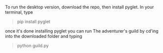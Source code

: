 To run the desktop version, download the repo, then install pyglet.
In your terminal, type

> pip install pyglet

once it's done installing pyglet you can run The adventurer's guild by cd'ing into the downloaded folder and typing

> python guild.py
